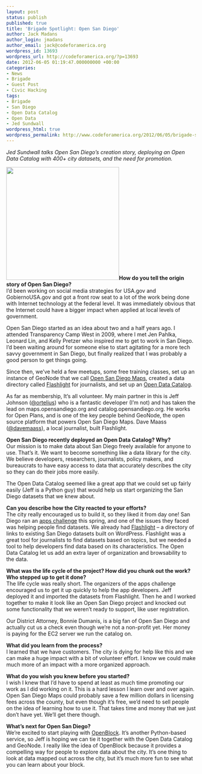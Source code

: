 ```yaml
---
layout: post
status: publish
published: true
title: 'Brigade Spotlight: Open San Diego'
author: Jack Madans
author_login: jmadans
author_email: jack@codeforamerica.org
wordpress_id: 13693
wordpress_url: http://codeforamerica.org/?p=13693
date: 2012-06-05 01:19:47.000000000 +00:00
categories:
- News
- Brigade
- Guest Post
- Civic Hacking
tags:
- Brigade
- San Diego
- Open Data Catalog
- Open Data
- Jed Sundwall
wordpress_html: true
wordpress_permalink: http://www.codeforamerica.org/2012/06/05/brigade-spotlight-open-san-diego/
---
```


<p><em>Jed Sundwall talks Open San Diego’s creation story, deploying an Open Data Catalog with 400+ city datasets, and the need for promotion. </em></p>
<p><a href="http://codeforamerica.org/wp-content/uploads/2012/06/jed_sundwall.jpg"><img alt="" class="alignleft size-medium wp-image-13700" height="300" src="http://codeforamerica.org/wp-content/uploads/2012/06/jed_sundwall-300x300.jpg" title="jed_sundwall" width="300"/></a><strong>How do you tell the origin story of Open San Diego? </strong><br/>
I’d been working on social media strategies for USA.gov and GobiernoUSA.gov and got a front row seat to a lot of the work being done with Internet technology at the federal level. It was immediately obvious that the Internet could have a bigger impact when applied at local levels of government.</p>
<p>Open San Diego started as an idea about two and a half years ago. I attended Transparency Camp West in 2009, where I met Jen Pahlka, Leonard Lin, and Kelly Pretzer who inspired me to get to work in San Diego. I’d been waiting around for someone else to start agitating for a more tech savvy government in San Diego, but finally realized that I was probably a good person to get things going.</p>
<p>Since then, we’ve held a few meetups, some free training classes, set up an instance of GeoNode that we call <a href="http://maps.opensandiego.org/">Open San Diego Maps</a>, created a data directory called <a href="http://flashlight.opensandiego.org/">Flashlight</a> for journalists, and set up an <a href="http://catalog.opensandiego.org/">Open Data Catalog</a>.</p>
<p>As far as membership, It’s all volunteer. My main partner in this is Jeff Johnson (<a href="http://twitter.com/ortelius ">@ortelius</a>) who is a fantastic developer (I’m not) and has taken the lead on maps.opensandiego.org and catalog.opensandiego.org. He works for Open Plans, and is one of the key people behind GeoNode, the open source platform that powers Open San Diego Maps. Dave Maass (<a href="https://twitter.com/#!/davemaass ">@davemaass</a>), a local journalist, built Flashlight.</p>
<p><strong>Open San Diego recently deployed an Open Data Catalog? Why?</strong><br/>
Our mission is to make data about San Diego freely available for anyone to use. That’s it. We want to become something like a data library for the city. We believe developers, researchers, journalists, policy makers, and bureaucrats to have easy access to data that accurately describes the city so they can do their jobs more easily.</p>
<p>The Open Data Catalog seemed like a great app that we could set up fairly easily (Jeff is a Python guy) that would help us start organizing the San Diego datasets that we knew about.</p>
<p><strong>Can you describe how the City reacted to your efforts?</strong><br/>
The city really encouraged us to build it, so they liked it from day one! San Diego ran an <a href="http://sdappschallenge.com/ ">apps challenge</a> this spring, and one of the issues they faced was helping people find datasets. We already had <a href="http://flashlight.opensandiego.org">Flashlight</a> – a directory of links to existing San Diego datasets built on WordPress. Flashlight was a great tool for journalists to find datasets based on topics, but we needed a tool to help developers find data based on its characteristics. The Open Data Catalog let us add an extra layer of organization and browsability to the data.</p>
<p><strong>What was the life cycle of the project? How did you chunk out the work? Who stepped up to get it done?<br/>
</strong>The life cycle was really short. The organizers of the apps challenge encouraged us to get it up quickly to help the app developers. Jeff deployed it and imported the datasets from Flashlight. Then he and I worked together to make it look like an Open San Diego project and knocked out some functionality that we weren’t ready to support, like user registration.</p>
<p>Our District Attorney, Bonnie Dumanis, is a big fan of Open San Diego and actually cut us a check even though we’re not a non-profit yet. Her money is paying for the EC2 server we run the catalog on.</p>
<p><strong>What did you learn from the process?<br/>
</strong>I learned that we have customers. The city is dying for help like this and we can make a huge impact with a bit of volunteer effort. I know we could make much more of an impact with a more organized approach.</p>
<p><strong>What do you wish you knew before you started?</strong><br/>
I wish I knew that I’d have to spend at least as much time promoting our work as I did working on it. This is a hard lesson I learn over and over again. Open San Diego Maps could probably save a few million dollars in licensing fees across the county, but even though it’s free, we’d need to sell people on the idea of learning how to use it. That takes time and money that we just don’t have yet. We’ll get there though.</p>
<p><strong>What’s next for Open San Diego?</strong><br/>
We’re excited to start playing with <a href="http://openblockproject.org/">OpenBlock</a>. It’s another Python-based service, so Jeff is hoping we can tie it together with the Open Data Catalog and GeoNode. I really like the idea of OpenBlock because it provides a compelling way for people to explore data about the city. It’s one thing to look at data mapped out across the city, but it’s much more fun to see what you can learn about your block.</p>
